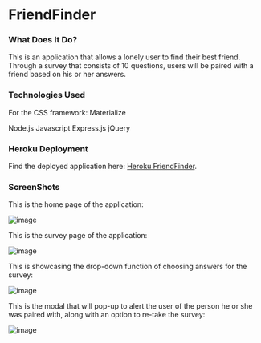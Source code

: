 # FriendFinder

### What Does It Do?
This is an application that allows a lonely user to find their best friend.  Through a survey that consists of 10 questions, users will be paired with a friend based on his or her answers.

### Technologies Used
For the CSS framework: Materialize

Node.js
Javascript
Express.js
jQuery

### Heroku Deployment
Find the deployed application here: [Heroku FriendFinder](https://pages.github.com/).

### ScreenShots

This is the home page of the application:

![image](https://user-images.githubusercontent.com/35150986/41063635-6b22bb68-6996-11e8-99fa-074bfe685acf.png)

This is the survey page of the application:

![image](https://user-images.githubusercontent.com/35150986/41063519-1e8640ea-6996-11e8-9b56-0cd2030772c2.png)

This is showcasing the drop-down function of choosing answers for the survey:

![image](https://user-images.githubusercontent.com/35150986/41062851-3e180094-6994-11e8-87ff-12b005f5e4fa.png)

This is the modal that will pop-up to alert the user of the person he or she was paired with, along with an option to re-take the survey:

![image](https://user-images.githubusercontent.com/35150986/41063350-a1ec5f1a-6995-11e8-98a8-7a40ce5d8494.png)